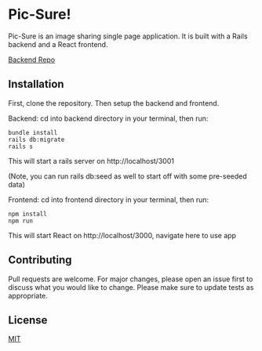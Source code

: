 # Pic-Sure!

Pic-Sure is an image sharing single page application.
It is built with a Rails backend and a React frontend.

[Backend Repo](https://github.com/J5Wood/pic-sure-backend)

## Installation

First, clone the repository. Then setup the backend and frontend.

Backend:
cd into backend directory in your terminal, then run:
```
bundle install
rails db:migrate
rails s
```

This will start a rails server on http://localhost/3001

(Note, you can run rails db:seed as well to start off with some pre-seeded data)

Frontend:
cd into frontend directory in your terminal, then run:
```
npm install
npm run
```

This will start React on http://localhost/3000, navigate here to use app


## Contributing
Pull requests are welcome. For major changes, please open an issue first to discuss what you would like to change.
Please make sure to update tests as appropriate.

## License
[MIT](https://choosealicense.com/licenses/mit/)